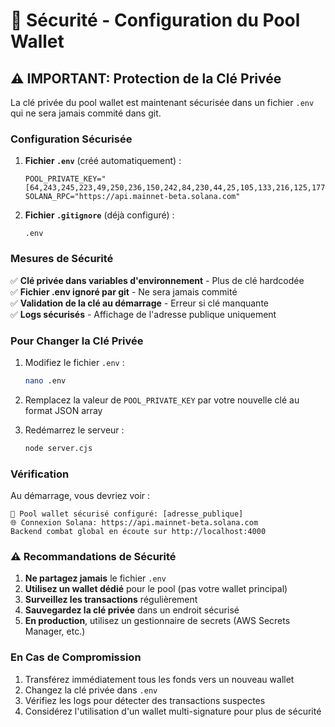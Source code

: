 # 🔐 Sécurité - Configuration du Pool Wallet

## ⚠️ IMPORTANT: Protection de la Clé Privée

La clé privée du pool wallet est maintenant sécurisée dans un fichier `.env` qui ne sera jamais commité dans git.

### Configuration Sécurisée

1. **Fichier `.env`** (créé automatiquement) :
   ```
   POOL_PRIVATE_KEY="[64,243,245,223,49,250,236,150,242,84,230,44,25,105,133,216,125,177,153,22,115,111,247,59,224,45,91,105,173,219,189,34,49,232,181,169,33,223,10,206,84,244,215,182,89,51,181,78,9,60,59,185,127,232,114,78,101,0,191,54,210,231,139,18]"
   SOLANA_RPC="https://api.mainnet-beta.solana.com"
   ```

2. **Fichier `.gitignore`** (déjà configuré) :
   ```
   .env
   ```

### Mesures de Sécurité

✅ **Clé privée dans variables d'environnement** - Plus de clé hardcodée  
✅ **Fichier .env ignoré par git** - Ne sera jamais commité  
✅ **Validation de la clé au démarrage** - Erreur si clé manquante  
✅ **Logs sécurisés** - Affichage de l'adresse publique uniquement  

### Pour Changer la Clé Privée

1. Modifiez le fichier `.env` :
   ```bash
   nano .env
   ```

2. Remplacez la valeur de `POOL_PRIVATE_KEY` par votre nouvelle clé au format JSON array

3. Redémarrez le serveur :
   ```bash
   node server.cjs
   ```

### Vérification

Au démarrage, vous devriez voir :
```
🔐 Pool wallet sécurisé configuré: [adresse_publique]
🌐 Connexion Solana: https://api.mainnet-beta.solana.com
Backend combat global en écoute sur http://localhost:4000
```

### ⚠️ Recommandations de Sécurité

1. **Ne partagez jamais** le fichier `.env`
2. **Utilisez un wallet dédié** pour le pool (pas votre wallet principal)
3. **Surveillez les transactions** régulièrement
4. **Sauvegardez la clé privée** dans un endroit sécurisé
5. **En production**, utilisez un gestionnaire de secrets (AWS Secrets Manager, etc.)

### En Cas de Compromission

1. Transférez immédiatement tous les fonds vers un nouveau wallet
2. Changez la clé privée dans `.env`
3. Vérifiez les logs pour détecter des transactions suspectes
4. Considérez l'utilisation d'un wallet multi-signature pour plus de sécurité 